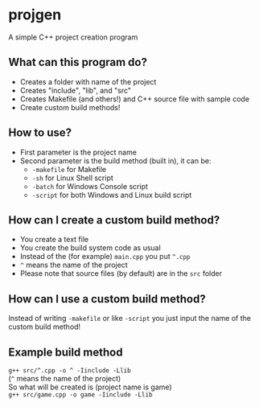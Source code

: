 # projgen
A simple C++ project creation program

## What can this program do?<br>
+ Creates a folder with name of the project<br>
+ Creates "include", "lib", and "src"<br>
+ Creates Makefile (and others!) and C++ source file with sample code<br>
+ Create custom build methods!

## How to use?<br>
+ First parameter is the project name<br>
+ Second parameter is the build method (built in), it can be:<br>
  - `-makefile` for Makefile
  - `-sh` for Linux Shell script
  - `-batch` for Windows Console script
  - `-script` for both Windows and Linux build script

## How can I create a custom build method?<br>
+ You create a text file
+ You create the build system code as usual
+ Instead of the (for example) `main.cpp` you put `^.cpp`
+ `^` means the name of the project
+ Please note that source files (by default) are in the `src` folder

## How can I use a custom build method?<br>
Instead of writing `-makefile` or like `-script` you just input the name of the custom build method! <br>

## Example build method<br>
`g++ src/^.cpp -o ^ -Iinclude -Llib`<br>
(`^` means the name of the project)<br>
So what will be created is (project name is game)<br>
`g++ src/game.cpp -o game -Iinclude -Llib`<br>
